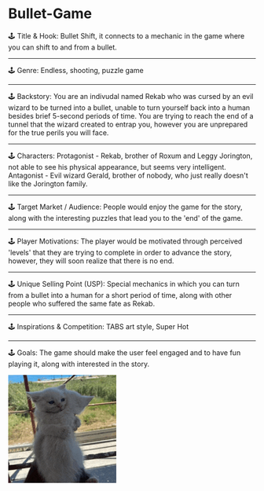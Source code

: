 # Bullet-Game
🕹️ Title & Hook:
Bullet Shift, it connects to a mechanic in the game where you can shift to and from a bullet.

---

🕹️ Genre:
Endless, shooting, puzzle game

---

🕹️ Backstory:
You are an indivudal named Rekab who was cursed by an evil wizard to be turned into a bullet, unable to turn yourself back into a human besides brief 5-second periods of time. You are trying to reach the end of a tunnel that the wizard created to entrap you, however you are unprepared for the true perils you will face.

---

🕹️ Characters:
Protagonist - Rekab, brother of Roxum and Leggy Jorington, not able to see his physical appearance, but seems very intelligent.
Antagonist - Evil wizard Gerald, brother of nobody, who just really doesn't like the Jorington family.

---

🕹️ Target Market / Audience:
People would enjoy the game for the story, along with the interesting puzzles that lead you to the 'end' of the game.

---

🕹️ Player Motivations:
The player would be motivated through perceived 'levels' that they are trying to complete in order to advance the story, however, they will soon realize that there is no end.

---

🕹️ Unique Selling Point (USP):
Special mechanics in which you can turn from a bullet into a human for a short period of time, along with other people who suffered the same fate as Rekab.

---

🕹️ Inspirations & Competition:
TABS art style,
Super Hot

---

🕹️ Goals:
The game should make the user feel engaged and to have fun playing it, along with interested in the story.

![Cat](cat.png)
